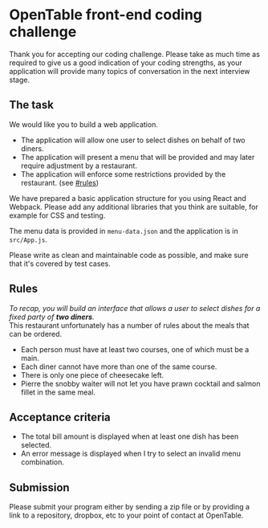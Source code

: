 OpenTable front-end coding challenge
====================================

Thank you for accepting our coding challenge. Please take as much time as required to give us a good indication of your coding strengths, as your application will provide many topics of conversation in the next interview stage.


## The task

We would like you to build a web application.
- The application will allow one user to select dishes on behalf of two diners.
- The application will present a menu that will be provided and may later require adjustment by a restaurant.
- The application will enforce some restrictions provided by the restaurant. (see [#rules](#rules))

We have prepared a basic application structure for you using React and Webpack. Please add any additional libraries that you think are suitable, for example for CSS and testing.

The menu data is provided in `menu-data.json` and the application is in `src/App.js`.

Please write as clean and maintainable code as possible, and make sure that it's covered by test cases.


## Rules


_To recap, you will build an interface that allows a user to select dishes for a fixed party of **two diners**._\
This restaurant unfortunately has a number of rules about the meals that can be ordered.

- Each person must have at least two courses, one of which must be a main.
- Each diner cannot have more than one of the same course.
- There is only one piece of cheesecake left.
- Pierre the snobby waiter will not let you have prawn cocktail and salmon fillet in the same meal.


## Acceptance criteria

- The total bill amount is displayed when at least one dish has been selected.
- An error message is displayed when I try to select an invalid menu combination.


## Submission

Please submit your program either by sending a zip file or by providing a link to a repository, dropbox, etc to your point of contact at OpenTable.


